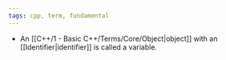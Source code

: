 ```yaml
---
tags: cpp, term, fundamental
---
```

- An [[C++/1 - Basic C++/Terms/Core/Object|object]] with an [[Identifier|identifier]] is called a variable.
